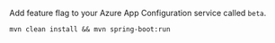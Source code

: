 Add feature flag to your Azure App Configuration service called `beta`.

`mvn clean install && mvn spring-boot:run`